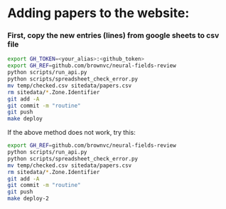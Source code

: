 

# Adding papers to the website:

### First, copy the new entries (lines) from google sheets to csv file

```bash
export GH_TOKEN=<your_alias>:<github_token>
export GH_REF=github.com/brownvc/neural-fields-review
python scripts/run_api.py
python scripts/spreadsheet_check_error.py
mv temp/checked.csv sitedata/papers.csv
rm sitedata/*.Zone.Identifier
git add -A
git commit -m "routine"
git push
make deploy
```

If the above method does not work, try this:
```bash
export GH_REF=github.com/brownvc/neural-fields-review
python scripts/run_api.py
python scripts/spreadsheet_check_error.py
mv temp/checked.csv sitedata/papers.csv
rm sitedata/*.Zone.Identifier
git add -A
git commit -m "routine"
git push
make deploy-2

```
